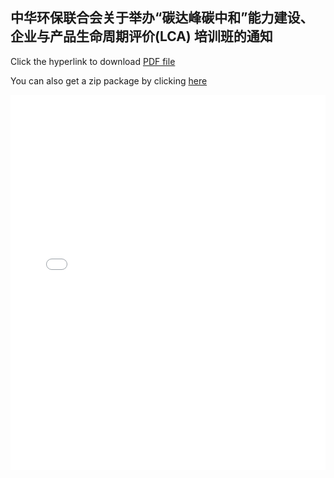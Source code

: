 ## 中华环保联合会关于举办“碳达峰碳中和”能力建设、企业与产品生命周期评价(LCA) 培训班的通知

Click the hyperlink to download <a href="main/acef.pdf">PDF file</a>

You can also get a zip package by clicking <a href="/acef.zip">here</a>

<embed src="main/acef.pdf" type="application/pdf" width="100%" height="600px" />
